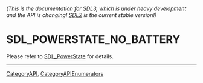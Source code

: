 ###### (This is the documentation for SDL3, which is under heavy development and the API is changing! [SDL2](https://wiki.libsdl.org/SDL2/) is the current stable version!)
# SDL_POWERSTATE_NO_BATTERY

Please refer to [SDL_PowerState](SDL_PowerState) for details.

----
[CategoryAPI](CategoryAPI), [CategoryAPIEnumerators](CategoryAPIEnumerators)

